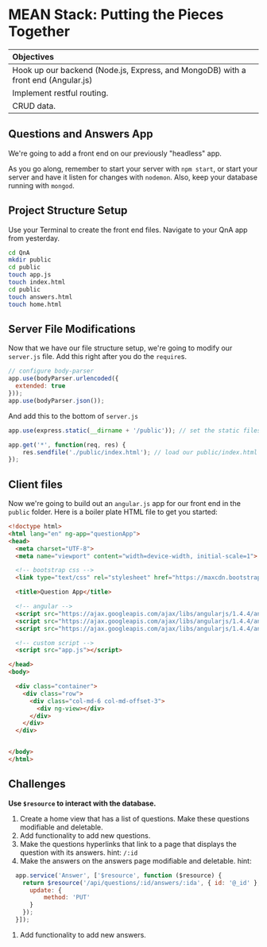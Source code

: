 # MEAN Stack: Putting the Pieces Together

| Objectives |
| :--- |
| Hook up our backend (Node.js, Express, and MongoDB) with a front end (Angular.js) |
| Implement restful routing. |
| CRUD data. |

## Questions and Answers App

We're going to add a front end on our previously "headless" app.

As you go along, remember to start your server with `npm start`, or start your server and have it listen for changes with `nodemon`. Also, keep your database running with `mongod`.

## Project Structure Setup

Use your Terminal to create the front end files. Navigate to your QnA app from yesterday.

```bash
cd QnA
mkdir public
cd public
touch app.js
touch index.html
cd public
touch answers.html
touch home.html
```

## Server File Modifications
Now that we have our file structure setup, we're going to modify our `server.js` file. Add this right after you do the `require`s.
```js
// configure body-parser
app.use(bodyParser.urlencoded({
  extended: true
}));
app.use(bodyParser.json());
```

And add this to the bottom of `server.js`
```js
app.use(express.static(__dirname + '/public')); // set the static files location

app.get('*', function(req, res) {
    res.sendfile('./public/index.html'); // load our public/index.html file
});
```
## Client files
Now we're going to build out an `angular.js` app for our front end in the `public` folder. Here is a boiler plate HTML file to get you started:

```html
<!doctype html>
<html lang="en" ng-app="questionApp">
<head>
  <meta charset="UTF-8">
  <meta name="viewport" content="width=device-width, initial-scale=1">

  <!-- bootstrap css -->
  <link type="text/css" rel="stylesheet" href="https://maxcdn.bootstrapcdn.com/bootstrap/3.3.5/css/bootstrap.min.css">

  <title>Question App</title>

  <!-- angular -->
  <script src="https://ajax.googleapis.com/ajax/libs/angularjs/1.4.4/angular.min.js"></script>
  <script src="https://ajax.googleapis.com/ajax/libs/angularjs/1.4.4/angular-resource.min.js"></script>
  <script src="https://ajax.googleapis.com/ajax/libs/angularjs/1.4.4/angular-route.min.js"></script>

  <!-- custom script -->
  <script src="app.js"></script>

</head>
<body>

  <div class="container">
    <div class="row">
      <div class="col-md-6 col-md-offset-3">
        <div ng-view></div>
      </div>
    </div>
  </div>


</body>
</html>
```

## Challenges
**Use `$resource` to interact with the database.**

1. Create a home view that has a list of questions. Make these questions modifiable and deletable.
1. Add functionality to add new questions.
1. Make the questions hyperlinks that link to a page that displays the question with its answers. hint: `/:id`
1. Make the answers on the answers page modifiable and deletable. hint:

  ```js
    app.service('Answer', ['$resource', function ($resource) {
      return $resource('/api/questions/:id/answers/:ida', { id: '@_id' }, {
        update: {
            method: 'PUT'
        }
      });
    }]);
  ```
1. Add functionality to add new answers.
